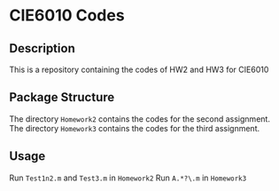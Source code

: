 # CIE6010 Codes #
## Description ##
This is a repository containing the codes of HW2 and HW3 for CIE6010
## Package Structure ##
The directory `Homework2` contains the codes for the second assignment.  
The directory `Homework3` contains the codes for the third assignment.
## Usage ##
Run `Test1n2.m` and `Test3.m` in `Homework2`
Run `A.*?\.m` in `Homework3`